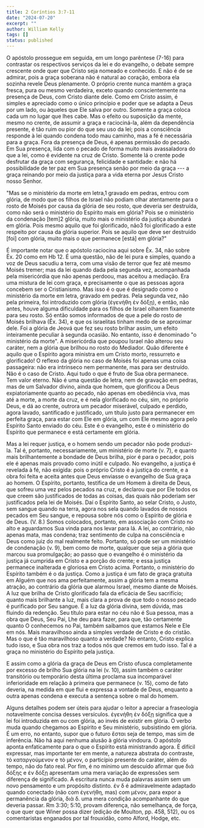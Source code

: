 ```yaml
---
title: 2 Coríntios 3:7-11
date: "2024-07-20"
excerpt: ""
author: William Kelly
tags: []
status: published
---
```


O apóstolo prossegue em seguida, em um longo parêntese (7-16) para
contrastar os respectivos serviços da lei e do evangelho, o debate
sempre crescente onde quer que Cristo seja nomeado e conhecido. E não é
de se admirar, pois a graça soberana não é natural ao coração, embora
ela sozinha revele Deus plenamente. O próprio crente nunca mantém a
graça fresca, pura ou mesmo verdadeira, exceto quando conscientemente na
presença de Deus, com Cristo diante dele. Como em Cristo assim, é
simples e apreciado como o único princípio e poder que se adapta a Deus
por um lado, ou àqueles que Ele salva por outro. Somente a graça coloca
cada um no lugar que lhes cabe. Mas o efeito ou suposição da mente,
mesmo no crente, de assumir a graça e raciociná-la, além da dependência
presente, é tão ruim ou pior do que seu uso da lei; pois a consciência
responde à lei quando condena todo mau caminho, mas a fé é necessária
para a graça. Fora da presença de Deus, é apenas permissão do pecado. Em
Sua presença, lida com o pecado de forma muito mais avassaladora do que
a lei, como é evidente na cruz de Cristo. Somente lá o crente pode
desfrutar da graça com segurança, felicidade e santidade: e não há
possibilidade de ter paz em Sua presença senão por meio da graça --- a
graça reinando por meio da justiça para a vida eterna por Jesus Cristo
nosso Senhor.

"Mas se o ministério da morte em letra,1 gravado em pedras, entrou com
glória, de modo que os filhos de Israel não podiam olhar atentamente
para o rosto de Moisés por causa da glória de seu rosto, que deveria ser
destruída, como não será o ministério do Espírito mais em glória? Pois
se o ministério da condenação \[tem\]2 glória, muito mais o ministério
da justiça abundará em glória. Pois mesmo aquilo que foi glorificado,
não3 foi glorificado a este respeito por causa da glória superior. Pois
se aquilo que deve ser destruído \[foi\] com glória, muito mais o que
permanece \[está\] em glória?"

É importante notar que o apóstolo raciocina aqui sobre Êx. 34, não sobre
Êx. 20 como em Hb 12. É uma questão, não de lei pura e simples, quando a
voz de Deus sacudiu a terra, com uma visão de terror que fez até mesmo
Moisés tremer; mas da lei quando dada pela segunda vez, acompanhada pela
misericórdia que não apenas perdoou, mas aceitou a mediação. Era uma
mistura de lei com graça, e precisamente o que as pessoas agora concebem
ser o Cristianismo. Mas isso é o que é designado como o ministério da
morte em letra, gravado em pedras. Pela segunda vez, não pela primeira,
foi introduzido com glória (ἐγενήθη ἐν δόξῃ), e então, não antes, houve
alguma dificuldade para os filhos de Israel olharem fixamente para seu
rosto. Só então somos informados de que a pele do rosto de Moisés
brilhava (Êx. 34), e que os israelitas tinham medo de se aproximar dele.
Foi a glória de Jeová que fez seu rosto brilhar assim, um efeito
inteiramente peculiar à segunda ocasião. No entanto, isso é denominado
"o ministério da morte". A misericórdia que poupou Israel não alterou
seu caráter, nem a glória que brilhou no rosto do Mediador. Quão
diferente é aquilo que o Espírito agora ministra em um Cristo morto,
ressurreto e glorificado! O reflexo da glória no caso de Moisés foi
apenas uma coisa passageira: não era intrínseco nem permanente, mas para
ser destruído. Não é o caso de Cristo. Aqui tudo o que é fruto de Sua
obra permanece. Tem valor eterno. Não é uma questão de letra, nem de
gravação em pedras, mas de um Salvador divino, ainda que homem, que
glorificou a Deus expiatoriamente quanto ao pecado, não apenas em
obediência viva, mas até a morte, a morte da cruz, e é nela glorificado
no céu, sim, no próprio Deus, e dá ao crente, outrora um pecador
miserável, culpado e perdido, agora lavado, santificado e justificado,
um título justo para permanecer em perfeita graça, para estar com Ele em
glória, um com Ele mesmo agora pelo Espírito Santo enviado do céu. Este
é o evangelho, este é o ministério do Espírito que permanece e está
certamente em glória.

Mas a lei requer justiça, e o homem sendo um pecador não pode
produzi-la. Tal é, portanto, necessariamente, um ministério de morte (v.
7), e quanto mais brilhantemente a bondade de Deus brilha, pior é para o
pecador, pois ele é apenas mais provado como inútil e culpado. No
evangelho, a justiça é revelada à fé, não exigida: pois o próprio Cristo
é a justiça do crente, e a obra foi feita e aceita antes que Deus
enviasse o evangelho de Sua graça ao homem. O Espírito, portanto,
testifica de um Homem à direita de Deus, que sofreu uma vez pelos
pecados na cruz, e declarou que por Ele todos os que creem são
justificados de todas as coisas, das quais não poderiam ser justificados
pela lei de Moisés. Daí o Espírito Santo, ao selar Cristo, o Justo, sem
sangue quando na terra, agora nos sela quando lavados de nossos pecados
em Seu sangue, e repousa sobre nós como o Espírito de glória e de Deus.
(V. 8.) Somos colocados, portanto, em associação com Cristo no alto e
aguardamos Sua vinda para nos levar para lá. A lei, ao contrário, não
apenas mata, mas condena; traz sentimento de culpa na consciência e Deus
como juiz do mal realmente feito. Portanto, só pode ser um ministério de
condenação (v. 9), bem como de morte, qualquer que seja a glória que
marcou sua promulgação; ao passo que o evangelho é o ministério da
justiça já cumprida em Cristo e a porção do crente; e essa justiça
permanece inalterada e gloriosa em Cristo acima. Portanto, o ministério
do Espírito também é o da justiça. Como a justiça é um fato de graça
gratuita em Alguém que nos ama perfeitamente, assim a glória tem a mesma
atração, ao contrário da glória que alarmou Israel, mesmo diante de
Moisés. A luz que brilha de Cristo glorificado fala da eficácia de Seu
sacrifício; quanto mais brilhante a luz, mais clara a prova de que todo
o nosso pecado é purificado por Seu sangue. É a luz da glória divina,
sem dúvida, mas fluindo da redenção. Seu título para estar no céu não é
Sua pessoa, mas a obra que Deus, Seu Pai, Lhe deu para fazer, para que,
tão certamente quanto O conhecemos no Pai, também saibamos que estamos
Nele e Ele em nós. Mais maravilhoso ainda a simples verdade de Cristo e
do cristão. Mas o que é tão maravilhoso quanto a verdade? No entanto,
Cristo explica tudo isso, e Sua obra nos traz a todos nós que cremos em
tudo isso. Tal é a graça no ministério do Espírito pela justiça.

E assim como a glória da graça de Deus em Cristo ofusca completamente
por excesso de brilho Sua glória na lei (v. 10), assim também o caráter
transitório ou temporário desta última proclama sua incomparável
inferioridade em relação à primeira que permanece (v. 15), como de fato
deveria, na medida em que flui e expressa a vontade de Deus, enquanto a
outra apenas condena e executa a sentença sobre o mal do homem.

Alguns detalhes podem ser úteis para ajudar o leitor a apreciar a
fraseologia notavelmente concisa desses versículos. ἐγενήθη ἐν δόξῃ
significa que a lei foi introduzida em ou com glória, ao invés de
existir em glória. O verbo muda quando chegamos ao Espírito e Seu
ministério, subsistindo em glória. É um erro, no entanto, supor que o
futuro ἔσται seja de tempo, mas sim de inferência. Não há aqui nenhuma
alusão à glória vindoura. O apóstolo aponta enfaticamente para o que o
Espírito está ministrando agora. É difícil expressar, mas importante ter
em mente, a natureza abstrata do contraste, τὸ καταργούμενον e τὸ μένον,
o particípio presente do caráter, além do tempo, não do fato real. Por
fim, é no mínimo um descuido afirmar que διἀ δόξης e ἐν δόξῃ apresentam
uma mera variação de expressões sem diferença de significado. A
escritura nunca muda palavras assim sem um novo pensamento e um
propósito distinto. έν δ é admiravelmente adaptado quando conectado (não
com ἐγενήθη, mas) com μένον, para expor a permanência da glória, διὰ δ.
uma mera condição acompanhante do que deveria passar. Rm 3:30; 5:10,
provam diferença, não semelhança, de força, o que quer que Winer possa
dizer (edição de Moulton, pp. 458, 512), ou os comentaristas enganados
por tal frouxidão, como Alford, Hodge, etc.
